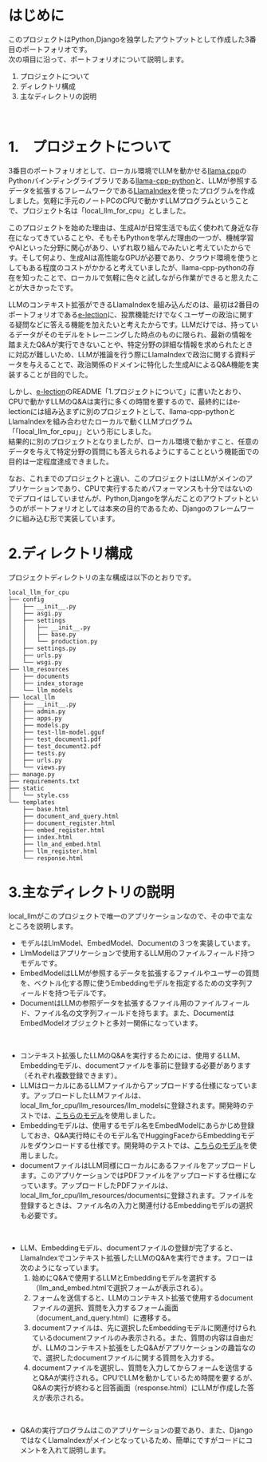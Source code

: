 # はじめに

このプロジェクトはPython,Djangoを独学したアウトプットとして作成した3番目のポートフォリオです。  
次の項目に沿って、ポートフォリオについて説明します。

1. プロジェクトについて
2. ディレクトリ構成
3. 主なディレクトリの説明

<br>

# 1.　プロジェクトについて

3番目のポートフォリオとして、ローカル環境でLLMを動かせる[llama.cpp](https://github.com/ggerganov/llama.cpp)のPythonバインディングライブラリである[llama-cpp-python](https://github.com/abetlen/llama-cpp-python?tab=readme-ov-file)と、LLMが参照するデータを拡張するフレームワークである[LlamaIndex](https://github.com/run-llama/llama_index?tab=readme-ov-file)を使ったプログラムを作成しました。気軽に手元のノートPCのCPUで動かすLLMプログラムということで、プロジェクト名は「local_llm_for_cpu」としました。 

このプロジェクトを始めた理由は、生成AIが日常生活でも広く使われて身近な存在になってきていることや、そもそもPythonを学んだ理由の一つが、機械学習やAIといった分野に関心があり、いずれ取り組んでみたいと考えていたからです。そして何より、生成AIは高性能なGPUが必要であり、クラウド環境を使うとしてもある程度のコストがかかると考えていましたが、llama-cpp-pythonの存在を知ったことで、ローカルで気軽に色々と試しながら作業ができると思えたことが大きかったです。  

LLMのコンテキスト拡張ができるLlamaIndexを組み込んだのは、最初は2番目のポートフォリオである[e-lection](https://github.com/ryskkkkw/e-lection)に、投票機能だけでなくユーザーの政治に関する疑問などに答える機能を加えたいと考えたからです。LLMだけでは、持っているデータがそのモデルをトレーニングした時点のものに限られ、最新の情報を踏まえたQ&Aが実行できないことや、特定分野の詳細な情報を求められたときに対応が難しいため、LLMが推論を行う際にLlamaIndexで政治に関する資料データを与えることで、政治関係のドメインに特化した生成AIによるQ&A機能を実装することが目的でした。  

しかし、[e-lection](https://github.com/ryskkkkw/e-lection)のREADME「1.プロジェクトについて」に書いたとおり、CPUで動かすLLMのQ&Aは実行に多くの時間を要するので、最終的にはe-lectionには組み込まずに別のプロジェクトとして、llama-cpp-pythonとLlamaIndexを組み合わせたローカルで動くLLMプログラム「「local_llm_for_cpu」」という形にしました。  
結果的に別のプロジェクトとなりましたが、ローカル環境で動かすこと、任意のデータを与えて特定分野の質問にも答えられるようにすることという機能面での目的は一定程度達成できました。  

なお、これまでのプロジェクトと違い、このプロジェクトはLLMがメインのアプリケーションであり、CPUで実行するためパフォーマンスも十分ではないのでデプロイはしていませんが、Python,Djangoを学んだことのアウトプットというのがポートフォリオとしては本来の目的であるため、Djangoのフレームワークに組み込む形で実装しています。
<br>

# 2.ディレクトリ構成

プロジェクトディレクトリの主な構成は以下のとおりです。

    local_llm_for_cpu
    ├── config
    │   ├── __init__.py
    │   ├── asgi.py
    │   ├── settings
    │   │   ├── __init__.py
    │   │   ├── base.py
    │   │   └── production.py
    │   ├── settings.py
    │   ├── urls.py
    │   └── wsgi.py
    ├── llm_resources
    │   ├── documents
    │   ├── index_storage
    │   └── llm_models
    ├── local_llm
    │   ├── __init__.py
    │   ├── admin.py
    │   ├── apps.py
    │   ├── models.py
    │   ├── test-llm-model.gguf
    │   ├── test_document1.pdf
    │   ├── test_document2.pdf
    │   ├── tests.py
    │   ├── urls.py
    │   └── views.py
    ├── manage.py
    ├── requirements.txt
    ├── static
    │   └── style.css
    └── templates
        ├── base.html
        ├── document_and_query.html
        ├── document_register.html
        ├── embed_register.html
        ├── index.html
        ├── llm_and_embed.html
        ├── llm_register.html
        └── response.html

# 3.主なディレクトリの説明

local_llmがこのプロジェクトで唯一のアプリケーションなので、その中で主なところを説明します。

- モデルはLlmModel、EmbedModel、Documentの３つを実装しています。
- LlmModelはアプリケーションで使用するLLM用のファイルフィールド持つモデルです。
- EmbedModelはLLMが参照するデータを拡張するファイルやユーザーの質問を、ベクトル化する際に使うEmbeddingモデルを指定するための文字列フィールドを持つモデルです。
- DocumentはLLMの参照データを拡張するファイル用のファイルフィールド、ファイル名の文字列フィールドを持ちます。また、DocumentはEmbedModelオブジェクトと多対一関係になっています。
<br>

- コンテキスト拡張したLLMのQ&Aを実行するためには、使用するLLM、Embeddingモデル、documentファイルを事前に登録する必要があります（それぞれ複数登録できます）。
- LLMはローカルにあるLLMファイルからアップロードする仕様になっています。アップロードしたLLMファイルは、local_llm_for_cpu/llm_resources/llm_modelsに登録されます。開発時のテストでは、[こちらのモデル](https://huggingface.co/mmnga/ELYZA-japanese-Llama-2-7b-fast-instruct-gguf/blob/main/ELYZA-japanese-Llama-2-7b-fast-instruct-q4_K_M.gguf)を使用しました。
- Embeddingモデルは、使用するモデル名をEmbedModelにあらかじめ登録しておき、Q&A実行時にそのモデル名でHuggingFaceからEmbeddingモデルをダウンロードする仕様です。開発時のテストでは、[こちらのモデル](https://huggingface.co/oshizo/sbert-jsnli-luke-japanese-base-lite)を使用しました。
- documentファイルはLLM同様にローカルにあるファイルをアップロードします。このアプリケーションではPDFファイルをアップロードする仕様になっています。アップロードしたPDFファイルは、local_llm_for_cpu/llm_resources/documentsに登録されます。ファイルを登録するときは、ファイル名の入力と関連付けるEmbeddingモデルの選択も必要です。
<br>

- LLM、Embeddingモデル、documentファイルの登録が完了すると、LlamaIndexでコンテキスト拡張したLLMのQ&Aを実行できます。フローは次のようになっています。
  1. 始めにQ&Aで使用するLLMとEmbeddingモデルを選択する（llm_and_embed.htmlで選択フォームが表示される）。
  2. フォームを送信すると、LLMのコンテキスト拡張で使用するdocumentファイルの選択、質問を入力するフォーム画面（document_and_query.html）に遷移する。
  3. documentファイルは、先に選択したEmbeddingモデルに関連付けられているdocumentファイルのみ表示される。また、質問の内容は自由だが、LLMのコンテキスト拡張をしたQ&Aがアプリケーションの趣旨なので、選択したdocumentファイルに関する質問を入力する。
  4. documentファイルを選択し、質問を入力してからフォームを送信するとQ&Aが実行される。CPUでLLMを動かしているため時間を要するが、Q&Aの実行が終わると回答画面（response.html）にLLMが作成した答えが表示される。
<br>

- Q&Aの実行プログラムはこのアプリケーションの要であり、また、DjangoではなくLlamaIndexがメインとなっているため、簡単にですがコードにコメントを入れて説明します。



